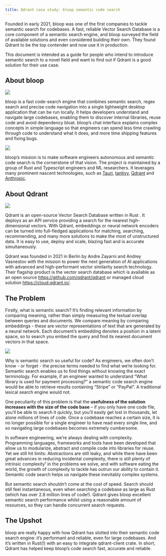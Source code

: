```yaml
---
title: Qdrant case study: bloop semantic code search
---
```


Founded in early 2021, bloop was one of the first companies to tackle semantic search for codebases. 
A fast, reliable Vector Search Database is a core component of a semantic search engine, and bloop 
surveyed the field of available solutions and even considered building their own. They found Qdrant 
to be the top contender and now use it in production.

This document is intended as a guide for people who intend to introduce semantic search to a novel 
field and want to find out if Qdrant is a good solution for their use case.

## About bloop

![](/case_studies_data/bloop/screenshot.png)

bloop is a fast code-search engine that combines semantic search, regex search and precise code 
navigation into a single lightweight desktop application that can be run locally. It helps developers 
understand and navigate large codebases, enabling them to discover internal libraries, reuse code and 
avoid dependency bloat. bloop’s chat interface explains complex concepts in simple language so that 
engineers can spend less time crawling through code to understand what it does, and more time shipping 
features and fixing bugs.

![](/case_studies_data/bloop/bloop-logo.png)

bloop’s mission is to make software engineers autonomous and semantic code search is the cornerstone 
of that vision. The project is maintained by a group of Rust and Typescript engineers and ML researchers. 
It leverages many prominent nascent technologies, such as [Tauri](http://tauri.app), [tantivy](https://docs.rs/tantivy), 
[Qdrant](http://qdrant.tech) and [Anthropic](https://www.anthropic.com/).

## About Qdrant

![](/case_studies_data/bloop/qdrant-logo.png)

Qdrant is an open-source Vector Search Database written in Rust . It deploys as an API service providing 
a search for the nearest high-dimensional vectors. With Qdrant, embeddings or neural network encoders 
can be turned into full-fledged applications for matching, searching, recommending, and many more solutions 
to make the most of unstructured data. It is easy to use, deploy and scale, blazing fast and is accurate 
simultaneously.

Qdrant was founded in 2021 in Berlin by Andre Zayarni and Andrey Vasnestov with the mission to power the 
next generation of AI applications with advanced and high-performant vector similarity search technology. 
Their flagship product is the vector search database which is available as an open source 
https://github.com/qdrant/qdrant or managed cloud solution https://cloud.qdrant.io/.

## The Problem

Firstly, what is semantic search? It’s finding relevant information by comparing meaning, rather than 
simply measuring the textual overlap between queries and documents. We compare meaning by comparing 
embeddings - these are vector representations of text that are generated by a neural network. Each document’s 
embedding denotes a position in a latent space, so to search you embed the query and find its nearest document 
vectors in that space.

![](/case_studies_data/bloop/vector-space.png)

Why is semantic search so useful for code? As engineers, we often don’t know - or forget - the precise terms 
needed to find what we’re looking for. Semantic search enables us to find things without knowing the exact 
terminology. For example, if an engineer wanted to understand “What library is used for payment processing?” 
a semantic code search engine would be able to retrieve results containing “Stripe” or “PayPal”. A traditional 
lexical search engine would not.

One peculiarity of this problem is that the **usefulness of the solution increases with the size of the code 
base** – if you only have one code file, you’ll be able to search it quickly, but you’ll easily get lost in 
thousands, let alone millions of lines of code. Once a codebase reaches a certain size, it is no longer 
possible for a single engineer to have read every single line, and so navigating large codebases becomes 
extremely cumbersome.

In software engineering, we’re always dealing with complexity. Programming languages, frameworks and tools 
have been developed that allow us to modularize, abstract and compile code into libraries for reuse. Yet we 
still hit limits: Abstractions are still leaky, and while there have been great advances in reducing incidental 
complexity, there is still plenty of intrinsic complexity¹ in the problems we solve, and with software eating 
the world, the growth of complexity to tackle has outrun our ability to contain it. Semantic code search helps 
us navigate these inevitably complex systems.

But semantic search shouldn’t come at the cost of speed. Search should still feel instantaneous, even when 
searching a codebase as large as Rust (which has over 2.8 million lines of code!). Qdrant gives bloop excellent 
semantic search performance whilst using a reasonable amount of resources, so they can handle concurrent search 
requests.

## The Upshot

bloop are really happy with how Qdrant has slotted into their semantic code search engine: it’s performant and 
reliable, even for large codebases. And it’s written in Rust(!) with an easy to integrate qdrant-client crate. 
In short, Qdrant has helped keep bloop’s code search fast, accurate and reliable.

[//]: # (Footnotes:)

[//]: # ()
[//]: # (¹ Incidental complexity is the sort of complexity arising from weaknesses in our processes and tools, whereas )

[//]: # (intrinsic complexity is the sort that we face when trying to describe, let alone solve the problem.)
